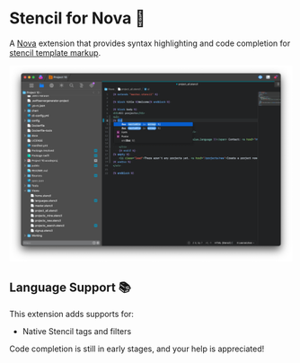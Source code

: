 # Stencil for Nova 🗻

A [Nova](https://nova.app) extension that provides syntax highlighting and code completion for [stencil template markup](https://stencil.fuller.li).

![Screenshot from Nova editor with a Stencil file being highlighted](https://github.com/pixelfrei/Stencil.novaextension/blob/main/preview.png?raw=true)

## Language Support 📚

This extension adds supports for:

- Native Stencil tags and filters

Code completion is still in early stages, and your help is appreciated!
